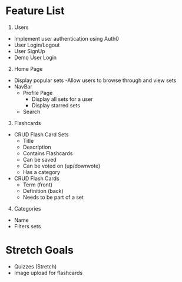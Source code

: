# Feature List

1. Users

- Implement user authentication using Auth0
- User Login/Logout
- User SignUp
- Demo User Login

2. Home Page

- Display popular sets
  -Allow users to browse through and view sets
- NavBar
  - Profile Page
    - Display all sets for a user
    - Display starred sets
  - Search

3. Flashcards

- CRUD Flash Card Sets
  - Title
  - Description
  - Contains Flashcards
  - Can be saved
  - Can be voted on (up/downvote)
  - Has a category
- CRUD Flash Cards
  - Term (front)
  - Definition (back)
  - Needs to be part of a set

4. Categories

- Name
- Filters sets

# Stretch Goals

- Quizzes (Stretch)
- Image upload for flashcards
